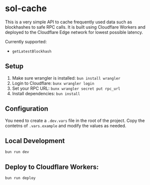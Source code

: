 # sol-cache

This is a very simple API to cache frequently used data such as blockhashes to safe RPC calls. It is built using Cloudflare Workers and deployed to the Cloudflare Edge network for lowest possible latency.

Currently supported:

- `getLatestBlockhash`

## Setup

1. Make sure wrangler is installed: `bun install wrangler`
2. Login to Cloudflare: `bunx wrangler login`
3. Set your RPC URL: `bunx wrangler secret put rpc_url`
4. Install dependencies: `bun install`

## Configuration

You need to create a `.dev.vars` file in the root of the project. Copy the contetns of `.vars.example` and modify the values as needed.

## Local Development

```
bun run dev
```

## Deploy to Cloudflare Workers:

```
bun run deploy
```
